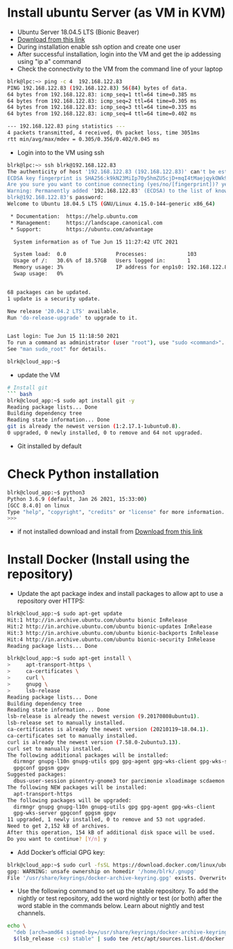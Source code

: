 # Install ubuntu Server (as VM in KVM)
* Ubuntu Server 18.04.5 LTS (Bionic Beaver)
* [Download from this link](https://releases.ubuntu.com/18.04/ubuntu-18.04.5-live-server-amd64.iso)
* During installation enable ssh option and create one user
* After successful installation, login into the VM and get the ip addessing using "ip a" command
* Check the connectivity to the VM from the command line of your laptop
``` bash
blrk@lpc:~> ping -c 4  192.168.122.83
PING 192.168.122.83 (192.168.122.83) 56(84) bytes of data.
64 bytes from 192.168.122.83: icmp_seq=1 ttl=64 time=0.385 ms
64 bytes from 192.168.122.83: icmp_seq=2 ttl=64 time=0.305 ms
64 bytes from 192.168.122.83: icmp_seq=3 ttl=64 time=0.335 ms
64 bytes from 192.168.122.83: icmp_seq=4 ttl=64 time=0.402 ms

--- 192.168.122.83 ping statistics ---
4 packets transmitted, 4 received, 0% packet loss, time 3051ms
rtt min/avg/max/mdev = 0.305/0.356/0.402/0.045 ms
```
* Login into to the VM using ssh

``` bash
blrk@lpc:~> ssh blrk@192.168.122.83
The authenticity of host '192.168.122.83 (192.168.122.83)' can't be established.
ECDSA key fingerprint is SHA256:k9kN23MiIp70y5hmZU5cjD+mqI4tMaejqykOWk9ux2E.
Are you sure you want to continue connecting (yes/no/[fingerprint])? yes
Warning: Permanently added '192.168.122.83' (ECDSA) to the list of known hosts.
blrk@192.168.122.83's password: 
Welcome to Ubuntu 18.04.5 LTS (GNU/Linux 4.15.0-144-generic x86_64)

 * Documentation:  https://help.ubuntu.com
 * Management:     https://landscape.canonical.com
 * Support:        https://ubuntu.com/advantage

  System information as of Tue Jun 15 11:27:42 UTC 2021

  System load:  0.0                Processes:             103
  Usage of /:   30.6% of 18.57GB   Users logged in:       1
  Memory usage: 3%                 IP address for enp1s0: 192.168.122.83
  Swap usage:   0%


68 packages can be updated.
1 update is a security update.

New release '20.04.2 LTS' available.
Run 'do-release-upgrade' to upgrade to it.


Last login: Tue Jun 15 11:18:50 2021
To run a command as administrator (user "root"), use "sudo <command>".
See "man sudo_root" for details.

blrk@cloud_app:~$ 
```
* update the VM
``` bash
# Install git
``` bash
blrk@cloud_app:~$ sudo apt install git -y
Reading package lists... Done
Building dependency tree       
Reading state information... Done
git is already the newest version (1:2.17.1-1ubuntu0.8).
0 upgraded, 0 newly installed, 0 to remove and 64 not upgraded.
```
* Git installed by default
# Check Python installation
``` bash
blrk@cloud_app:~$ python3
Python 3.6.9 (default, Jan 26 2021, 15:33:00) 
[GCC 8.4.0] on linux
Type "help", "copyright", "credits" or "license" for more information.
>>> 
```
* if not installed download and install from [Download from this link](https://www.python.org/downloads/)
# Install Docker (Install using the repository)
* Update the apt package index and install packages to allow apt to use a repository over HTTPS:
``` bash
blrk@cloud_app:~$ sudo apt-get update
Hit:1 http://in.archive.ubuntu.com/ubuntu bionic InRelease
Hit:2 http://in.archive.ubuntu.com/ubuntu bionic-updates InRelease
Hit:3 http://in.archive.ubuntu.com/ubuntu bionic-backports InRelease
Hit:4 http://in.archive.ubuntu.com/ubuntu bionic-security InRelease
Reading package lists... Done
```
``` bash
blrk@cloud_app:~$ sudo apt-get install \
>     apt-transport-https \
>     ca-certificates \
>     curl \
>     gnupg \
>     lsb-release
Reading package lists... Done
Building dependency tree       
Reading state information... Done
lsb-release is already the newest version (9.20170808ubuntu1).
lsb-release set to manually installed.
ca-certificates is already the newest version (20210119~18.04.1).
ca-certificates set to manually installed.
curl is already the newest version (7.58.0-2ubuntu3.13).
curl set to manually installed.
The following additional packages will be installed:
  dirmngr gnupg-l10n gnupg-utils gpg gpg-agent gpg-wks-client gpg-wks-server
  gpgconf gpgsm gpgv
Suggested packages:
  dbus-user-session pinentry-gnome3 tor parcimonie xloadimage scdaemon
The following NEW packages will be installed:
  apt-transport-https
The following packages will be upgraded:
  dirmngr gnupg gnupg-l10n gnupg-utils gpg gpg-agent gpg-wks-client
  gpg-wks-server gpgconf gpgsm gpgv
11 upgraded, 1 newly installed, 0 to remove and 53 not upgraded.
Need to get 2,152 kB of archives.
After this operation, 154 kB of additional disk space will be used.
Do you want to continue? [Y/n] y
``` 
* Add Docker’s official GPG key:
``` bash
blrk@cloud_app:~$ sudo curl -fsSL https://download.docker.com/linux/ubuntu/gpg | sudo gpg --dearmor -o /usr/share/keyrings/docker-archive-keyring.gpg
gpg: WARNING: unsafe ownership on homedir '/home/blrk/.gnupg'
File '/usr/share/keyrings/docker-archive-keyring.gpg' exists. Overwrite? (y/N) y
```
* Use the following command to set up the stable repository. To add the nightly or test repository, add the word nightly or test (or both) after the word stable in the commands below. Learn about nightly and test channels.
``` bash
echo \
  "deb [arch=amd64 signed-by=/usr/share/keyrings/docker-archive-keyring.gpg] https://download.docker.com/linux/ubuntu \
  $(lsb_release -cs) stable" | sudo tee /etc/apt/sources.list.d/docker.list > /dev/null
```





